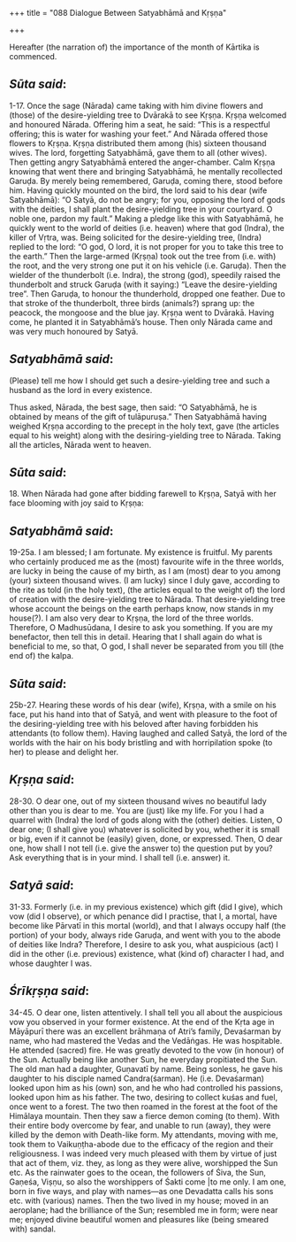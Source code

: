 +++
title = "088 Dialogue Between Satyabhāmā and Kṛṣṇa"

+++
 

Hereafter (the narration of) the importance of the month of Kārtika is commenced.

## *Sūta said*:

1-17. Once the sage (Nārada) came taking with him divine flowers and (those) of the desire-yielding tree to Dvārakā to see Kṛṣṇa. Kṛṣṇa welcomed and honoured Nārada. Offering him a seat, he said: “This is a respectful offering; this is water for washing your feet.” And Nārada offered those flowers to Kṛṣṇa. Kṛṣṇa distributed them among (his) sixteen thousand wives. The lord, forgetting Satyabhāmā, gave them to all (other wives). Then getting angry Satyabhāmā entered the anger-chamber. Calm Kṛṣṇa knowing that went there and bringing Satyabhāmā, he mentally recollected Garuḍa. By merely being remembered, Garuḍa, coming there, stood before him. Having quickly mounted on the bird, the lord said to his dear (wife Satyabhāmā): “O Satyā, do not be angry; for you, opposing the lord of gods with the deities, I shall plant the desire-yielding tree in your courtyard. O noble one, pardon my fault.” Making a pledge like this with Satyabhāmā, he quickly went to the world of deities (i.e. heaven) where that god (Indra), the killer of Vṛtra, was. Being solicited for the desire-yielding tree, (Indra) replied to the lord: “O god, O lord, it is not proper for you to take this tree to the earth.” Then the large-armed (Kṛṣṇa) took out the tree from (i.e. with) the root, and the very strong one put it on his vehicle (i.e. Garuḍa). Then the wielder of the thunderbolt (i.e. Indra), the strong (god), speedily raised the thunderbolt and struck Garuḍa (with it saying:) “Leave the desire-yielding tree”. Then Garuḍa, to honour the thunderhold, dropped one feather. Due to that stroke of the thunderbolt, three birds (animals?) sprang up: the peacock, the mongoose and the blue jay. Kṛṣṇa went to Dvārakā. Having come, he planted it in Satyabhāmā’s house. Then only Nārada came and was very much honoured by Satyā.

## *Satyabhāmā said*:

(Please) tell me how I should get such a desire-yielding tree and such a husband as the lord in every existence.

Thus asked, Nārada, the best sage, then said: “O Satyabhāmā, he is obtained by means of the gift of tulāpuruṣa.” Then Satyabhāmā having weighed Kṛṣṇa according to the precept in the holy text, gave (the articles equal to his weight) along with the desiring-yielding tree to Nārada. Taking all the articles, Nārada went to heaven.

## *Sūta said*:

18\. When Nārada had gone after bidding farewell to Kṛṣṇa, Satyā with her face blooming with joy said to Kṛṣṇa:

## *Satyabhāmā said*:

19-25a. I am blessed; I am fortunate. My existence is fruitful. My parents who certainly produced me as the (most) favourite wife in the three worlds, are lucky in being the cause of my birth, as I am (most) dear to you among (your) sixteen thousand wives. (I am lucky) since I duly gave, according to the rite as told (in the holy text), (the articles equal to the weight of) the lord of creation with the desire-yielding tree to Nārada. That desire-yielding tree whose account the beings on the earth perhaps know, now stands in my house(?). I am also very dear to Kṛṣṇa, the lord of the three worlds. Therefore, O Madhusūdana, I desire to ask you something. If you are my benefactor, then tell this in detail. Hearing that I shall again do what is beneficial to me, so that, O god, I shall never be separated from you till (the end of) the kalpa.

## *Sūta said*:

25b-27. Hearing these words of his dear (wife), Kṛṣṇa, with a smile on his face, put his hand into that of Satyā, and went with pleasure to the foot of the desiring-yielding tree with his beloved after having forbidden his attendants (to follow them). Having laughed and called Satyā, the lord of the worlds with the hair on his body bristling and with horripilation spoke (to her) to please and delight her.

## *Kṛṣṇa said*:

28-30. O dear one, out of my sixteen thousand wives no beautiful lady other than you is dear to me. You are (just) like my life. For you I had a quarrel with (Indra) the lord of gods along with the (other) deities. Listen, O dear one; (I shall give you) whatever is solicited by you, whether it is small or big, even if it cannot be (easily) given, done, or expressed. Then, O dear one, how shall I not tell (i.e. give the answer to) the question put by you? Ask everything that is in your mind. I shall tell (i.e. answer) it.

## *Satyā said*:

31-33. Formerly (i.e. in my previous existence) which gift (did I give), which vow (did I observe), or which penance did I practise, that I, a mortal, have become like Pārvatī in this mortal (world), and that I always occupy half (the portion) of your body, always ride Garuḍa, and went with you to the abode of deities like Indra? Therefore, I desire to ask you, what auspicious (act) I did in the other (i.e. previous) existence, what (kind of) character I had, and whose daughter I was.

## *Śrīkṛṣṇa said*:

34-45. O dear one, listen attentively. I shall tell you all about the auspicious vow you observed in your former existence. At the end of the Kṛta age in Māyāpurī there was an excellent brāhmaṇa of Atri’s family, Devaśarman by name, who had mastered the Vedas and the Vedāṅgas. He was hospitable. He attended (sacred) fire. He was greatly devoted to the vow (in honour) of the Sun. Actually being like another Sun, he everyday propitiated the Sun. The old man had a daughter, Guṇavatī by name. Being sonless, he gave his daughter to his disciple named Candra(śarman). He (i.e. Devaśarman) looked upon him as his (own) son, and he who had controlled his passions, looked upon him as his father. The two, desiring to collect kuśas and fuel, once went to a forest. The two then roamed in the forest at the foot of the Himālaya mountain. Then they saw a fierce demon coming (to them). With their entire body overcome by fear, and unable to run (away), they were killed by the demon with Death-like form. My attendants, moving with me, took them to Vaikuṇṭha-abode due to the efficacy of the region and their religiousness. I was indeed very much pleased with them by virtue of just that act of them, viz. they, as long as they were alive, worshipped the Sun etc. As the rainwater goes to the ocean, the followers of Śiva, the Sun, Gaṇeśa, Viṣṇu, so also the worshippers of Śakti come \|to me only. I am one, born in five ways, and play with names—as one Devadatta calls his sons etc. with (various) names. Then the two lived in my house; moved in an aeroplane; had the brilliance of the Sun; resembled me in form; were near me; enjoyed divine beautiful women and pleasures like (being smeared with) sandal.


